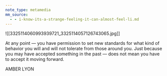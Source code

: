 ```yaml
---
note_type: metamedia
mm_source:
  - - i-know-its-a-strange-feeling-it-can-almost-feel-li.md
---
```


![[3325114060993939721_3325114057126743065.jpg]]

At any point — you have
permission to set new
standards for what kind of
behavior you will and will
not tolerate from those
around you. Just because
you may have accepted
something in the past —
does not mean you have to
accept it moving forward.

AMBER LYON

